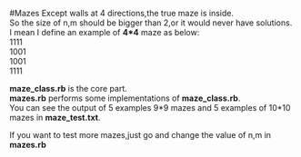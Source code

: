 #Mazes
Except walls at 4 directions,the true maze is inside.  
So the size of n,m should be bigger than 2,or it would never have solutions.
I mean I define an example of **4\*4** maze as below:  
1111  
1001  
1001  
1111  

**maze_class.rb** is the core part.  
**mazes.rb** performs some implementations of **maze_class.rb**.  
You can see the output of 5 examples 9\*9 mazes and 5 examples of 10\*10 mazes in **maze_test.txt**.  

If you want to test more mazes,just go and change the value of n,m in **mazes.rb**   

